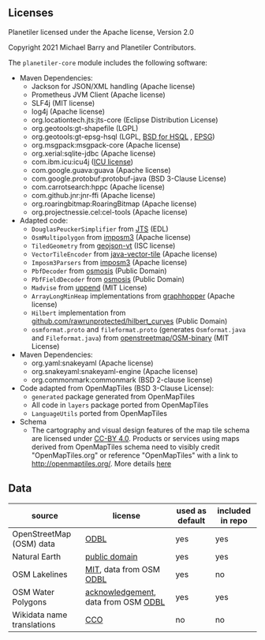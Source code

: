 ## Licenses

Planetiler licensed under the Apache license, Version 2.0

Copyright 2021 Michael Barry and Planetiler Contributors.

The `planetiler-core` module includes the following software:

- Maven Dependencies:
  - Jackson for JSON/XML handling (Apache license)
  - Prometheus JVM Client (Apache license)
  - SLF4j (MIT license)
  - log4j (Apache license)
  - org.locationtech.jts:jts-core (Eclipse Distribution License)
  - org.geotools:gt-shapefile (LGPL)
  - org.geotools:gt-epsg-hsql
    (LGPL, [BSD for HSQL](https://github.com/geotools/geotools/blob/main/licenses/HSQL.md)
    , [EPSG](https://github.com/geotools/geotools/blob/main/licenses/EPSG.md))
  - org.msgpack:msgpack-core (Apache license)
  - org.xerial:sqlite-jdbc (Apache license)
  - com.ibm.icu:icu4j ([ICU license](https://github.com/unicode-org/icu/blob/main/icu4c/LICENSE))
  - com.google.guava:guava (Apache license)
  - com.google.protobuf:protobuf-java (BSD 3-Clause License)
  - com.carrotsearch:hppc (Apache license)
  - com.github.jnr:jnr-ffi (Apache license)
  - org.roaringbitmap:RoaringBitmap (Apache license)
  - org.projectnessie.cel:cel-tools (Apache license)
- Adapted code:
  - `DouglasPeuckerSimplifier` from [JTS](https://github.com/locationtech/jts) (EDL)
  - `OsmMultipolygon` from [imposm3](https://github.com/omniscale/imposm3) (Apache license)
  - `TiledGeometry` from [geojson-vt](https://github.com/mapbox/geojson-vt) (ISC license)
  - `VectorTileEncoder`
    from [java-vector-tile](https://github.com/ElectronicChartCentre/java-vector-tile) (Apache license)
  - `Imposm3Parsers` from [imposm3](https://github.com/omniscale/imposm3) (Apache license)
  - `PbfDecoder` from [osmosis](https://github.com/openstreetmap/osmosis) (Public Domain)
  - `PbfFieldDecoder` from [osmosis](https://github.com/openstreetmap/osmosis) (Public Domain)
  - `Madvise` from [uppend](https://github.com/upserve/uppend/) (MIT License)
  - `ArrayLongMinHeap` implementations from [graphhopper](https://github.com/graphhopper/graphhopper) (Apache license)
  - `Hilbert` implementation
    from [github.com/rawrunprotected/hilbert_curves](https://github.com/rawrunprotected/hilbert_curves) (Public Domain)
  - `osmformat.proto` and `fileformat.proto` (generates `Osmformat.java` and `Fileformat.java`)
    from [openstreetmap/OSM-binary](https://github.com/openstreetmap/OSM-binary/tree/master/osmpbf) (MIT License)
- Maven Dependencies:
  - org.yaml:snakeyaml (Apache license)
  - org.snakeyaml:snakeyaml-engine (Apache license)
  - org.commonmark:commonmark (BSD 2-clause license)
- Code adapted from OpenMapTiles (BSD 3-Clause License):
  - `generated` package generated from OpenMapTiles
  - All code in `layers` package ported from OpenMapTiles
  - `LanguageUtils` ported from OpenMapTiles
- Schema
  - The cartography and visual design features of the map tile schema are licensed
    under [CC-BY 4.0](http://creativecommons.org/licenses/by/4.0/). Products or services using maps derived from
    OpenMapTiles schema need to visibly credit "OpenMapTiles.org" or reference
    "OpenMapTiles" with a link to http://openmaptiles.org/. More
    details [here](https://github.com/openmaptiles/openmaptiles/blob/master/LICENSE.md#design-license-cc-by-40)

## Data

|           source           |                                                               license                                                                | used as default | included in repo |
|----------------------------|--------------------------------------------------------------------------------------------------------------------------------------|-----------------|------------------|
| OpenStreetMap (OSM) data   | [ODBL](https://www.openstreetmap.org/copyright)                                                                                      | yes             | yes              |
| Natural Earth              | [public domain](https://www.naturalearthdata.com/about/terms-of-use/)                                                                | yes             | yes              |
| OSM Lakelines              | [MIT](https://github.com/lukasmartinelli/osm-lakelines), data from OSM [ODBL](https://www.openstreetmap.org/copyright)               | yes             | no               |
| OSM Water Polygons         | [acknowledgement](https://osmdata.openstreetmap.de/info/license.html), data from OSM [ODBL](https://www.openstreetmap.org/copyright) | yes             | yes              |
| Wikidata name translations | [CCO](https://www.wikidata.org/wiki/Wikidata:Licensing)                                                                              | no              | no               |

